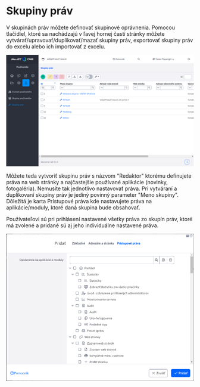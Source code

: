 # Skupiny práv

V skupinách práv môžete definovať skupinové oprávnenia. Pomocou tlačidiel, ktoré sa nachádzajú v ľavej hornej časti stránky môžete vytvárať/upravovať/duplikovať/mazať skupiny práv, exportovať skupiny práv do excelu alebo ich importovať z excelu.

![](permissiongroups-datatable.png)

Môžete teda vytvoriť skupinu práv s názvom "Redaktor" ktorému definujete práva na web stránky a najčastejšie používané aplikácie (novinky, fotogaléria). Nemusíte tak jednotlivo nastavovať práva. Pri vytváraní a duplikovaní skupiny práv je jediný povinný parameter "Meno skupiny". Dôležitá je karta Prístupové práva kde nastavujete práva na aplikácie/moduly, ktoré daná skupina bude obsahovať.

Používateľovi sú pri prihlásení nastavené všetky práva zo skupín práv, ktoré má zvolené a pridané sú aj jeho individuálne nastavené práva.

![](permissiongroups-editor.png)